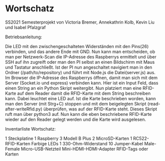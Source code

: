 # Wortschatz

SS2021 Semesterprojekt von Victoria Bremer, Annekathrin Kolb, Kevin Liu und Isabel Pfalzgraf

Betriebsanleitung:

Die LED mit den zwischengeschalteten Widerständen mit den Pins(26) verbinden, und das andere Ende mit GND. 
Nun kann man entscheiden, ob man per Netzwerk-Scan die IP-Adresse des Raspberrys ermittelt und über SSH auf ihn zugreift oder man den PI selbst an einen Bildschirm mit Maus und Tastatur anschließt. Ist der PI nun angeschaltet navigiert man in den Ordner (/path/to/repository) und führt mit Node.js die Datei(server.js) aus.
Im Browser die IP-Adresse des Raspberrys öffnen, damit man sich mit dem Server (Socket.io und express) verbinden kann. 
Hier ist ein Input Feld, dass einen String an ein Python Skript weitergibt. Nun platziert man eine RFID-Karte auf dem Reader damit die RFID-Karte mit dem String beschreiben kann. Dabei leuchtet eine LED auf. 
Ist die Karte beschrieben worden, kann man den Server (mit Strg+C) stoppen und mit dem beigelegten Skript (read-after-writeRfid.py) überprüfen, was auf der RFID-Karte steht. 
Dieses Skript ruft man über python3 auf. Nun kann die eben beschriebene RFID-Karte wieder auf den Reader gelegt werden und die Karte wird ausgelesen. 

Inventarliste Wortschatz:

1 Steckplatine
1 Raspberry 3 Modell B Plus
2 MicroSD-Karten
1 RC522-RFID-Karten
Farbige LEDs
1 330-Ohm-Widerstand
10 Jumper-Kabel Male-Female
Micro-USB-Netzteil
Mini-HDMI-HDMI-Adapter
RFID-Tags oder Karten

